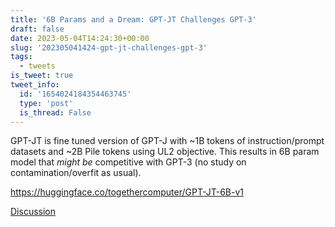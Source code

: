 ```yaml
---
title: '6B Params and a Dream: GPT-JT Challenges GPT-3'
draft: false
date: 2023-05-04T14:24:30+00:00
slug: '202305041424-gpt-jt-challenges-gpt-3'
tags:
  - tweets
is_tweet: true
tweet_info:
  id: '1654024184354463745'
  type: 'post'
  is_thread: False
---
```




GPT-JT is fine tuned version of GPT-J with ~1B tokens of instruction/prompt datasets and ~2B Pile tokens using UL2 objective. This results in 6B param model that *might be* competitive with GPT-3 (no study on contamination/overfit as usual).

<https://huggingface.co/togethercomputer/GPT-JT-6B-v1>

[Discussion](https://x.com/sytelus/status/1654024184354463745)
